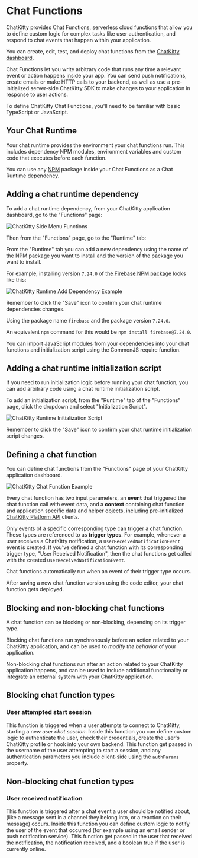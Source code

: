 # Chat Functions

ChatKitty provides Chat Functions, serverless cloud functions that allow you to define custom logic
for complex tasks like user authentication, and respond to chat events that happen within your
application.

<aside class="success">
You can create, edit, test, and deploy chat functions from the 
<a href="https://dashboard.chatkitty.com/functions">ChatKitty dashboard</a>.
</aside>

Chat Functions let you write arbitrary code that runs any time a relevant event or action happens
inside your app. You can send push notifications, create emails or make HTTP calls to your backend,
as well as use a pre-initialized server-side ChatKitty SDK to make changes to your application in
response to user actions.

<aside class="notice">
To define ChatKitty Chat Functions, you'll need to be familiar with basic TypeScript or JavaScript.
</aside>

## Your Chat Runtime

Your chat runtime provides the environment your chat functions run. This includes dependency NPM
modules, environment variables and custom code that executes before each function.

You can use any [NPM](https://www.npmjs.com/) package inside your Chat Functions as a Chat Runtime
dependency.

## Adding a chat runtime dependency

To add a chat runtime dependency, from your ChatKitty application dashboard, go to the "Functions"
page:

![ChatKitty Side Menu Functions](images/chat-functions/chatkitty-side-menu-functions.png)

Then from the "Functions" page, go to the "Runtime" tab:

From the "Runtime" tab you can add a new dependency using the name of the NPM package you want to
install and the version of the package you want to install.

For example, installing version `7.24.0`
of [the Firebase NPM package](https://www.npmjs.com/package/firebase)
looks like this:

![ChatKitty Runtime Add Dependency Example](images/chat-functions/chatkitty-runtime-add-dependency-example.png)

<aside class="warning">
Remember to click the "Save" icon to confirm your chat runtime dependencies changes.
</aside>

Using the package name `firebase` and the package version `7.24.0`.

An equivalent `npm` command for this would be `npm install firebase@7.24.0`.

<aside class="notice">
You can import JavaScript modules from your dependencies into your chat functions and initialization script 
using the CommonJS require function. 
</aside>

## Adding a chat runtime initialization script

If you need to run initialization logic before running your chat function, you can add arbitrary
code using a chat runtime initialization script.

To add an initialization script, from the "Runtime" tab of the "Functions" page, click the dropdown and 
select "Initialization Script".

![ChatKitty Runtime Initialization Script](images/chat-functions/chatkitty-runtime-initialization-script.png)

<aside class="warning">
Remember to click the "Save" icon to confirm your chat runtime initialization script changes.
</aside>

## Defining a chat function

You can define chat functions from the "Functions" page of your ChatKitty application dashboard.

![ChatKitty Chat Function Example](images/chat-functions/chatkitty-chat-function-example.png)

Every chat function has two input parameters, an **event** that triggered the chat function call
with event data, and a **context** containing chat function and application specific data and helper
objects, including pre-initialized [ChatKitty Platform API](https://docs.chatkitty.com/platform/v1/)
clients.

Only events of a specific corresponding type can trigger a chat function. These types are referenced
to as **trigger types**. For example, whenever a user receives a ChatKitty notification,
a `UserReceivedNotificationEvent`
event is created. If you've defined a chat function with its corresponding trigger type, "User
Received Notification", then the chat functions get called with the
created `UserReceivedNotificationEvent`.

Chat functions automatically run when an event of their trigger type occurs.

<aside class="notice">
After saving a new chat function version using the code editor, your chat function gets deployed.
</aside>

## Blocking and non-blocking chat functions

A chat function can be blocking or non-blocking, depending on its trigger type.

Blocking chat functions run synchronously before an action related to your ChatKitty application,
and can be used to _modify the behavior_ of your application.

Non-blocking chat functions run after an action related to your ChatKitty application happens, and
can be used to include additional functionality or integrate an external system with your ChatKitty
application.

## Blocking chat function types

### User attempted start session

This function is triggered when a user attempts to connect to ChatKitty, starting a new
*user chat session*. Inside this function you can define custom logic to authenticate the user,
check their credentials, create the user's ChatKitty profile or hook into your own backend. This
function get passed in the username of the user attempting to start a session, and any
authentication parameters you include client-side using the `authParams` property.

## Non-blocking chat function types

### User received notification

This function is triggered after a chat event a user should be notified about, (like a message sent
in a channel they belong into, or a reaction on their message) occurs. Inside this function you can
define custom logic to notify the user of the event that occurred (for example using an email sender
or push notification service). This function get passed in the user that received the notification,
the notification received, and a boolean true if the user is currently online.
